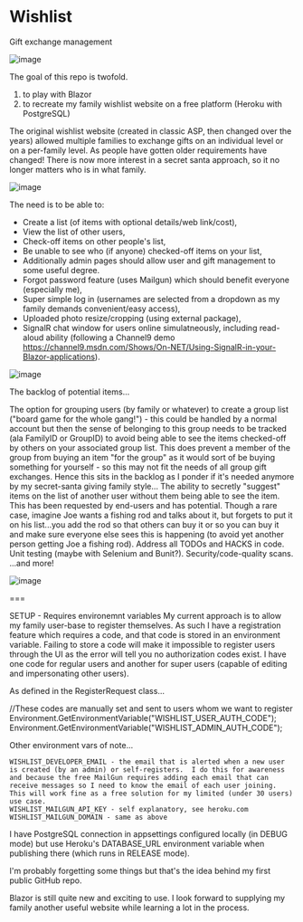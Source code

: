 # Wishlist
Gift exchange management

![image](https://user-images.githubusercontent.com/56076748/131735933-ec9ef0c6-c29a-4f3d-adc7-6cd3b8ef1633.png)

The goal of this repo is twofold.  
1) to play with Blazor
2) to recreate my family wishlist website on a free platform (Heroku with PostgreSQL)

The original wishlist website (created in classic ASP, then changed over the years) 
allowed multiple families to exchange gifts on an individual level or on a per-family level.
As people have gotten older requirements have changed! There is now more interest in 
a secret santa approach, so it no longer matters who is in what family.  

![image](https://user-images.githubusercontent.com/56076748/112738493-65dbb880-8f31-11eb-9ae3-b9b9d1572067.png)

The need is to be able to:

- Create a list (of items with optional details/web link/cost), 
- View the list of other users,
- Check-off items on other people's list,
- Be unable to see who (if anyone) checked-off items on your list,
- Additionally admin pages should allow user and gift management to some useful degree.
- Forgot password feature (uses Mailgun) which should benefit everyone (especially me),
- Super simple log in (usernames are selected from a dropdown as my family demands convenient/easy access),
- Uploaded photo resize/cropping (using external package), 
- SignalR chat window for users online simulatneously, including read-aloud ability (following a Channel9 demo https://channel9.msdn.com/Shows/On-NET/Using-SignalR-in-your-Blazor-applications).

![image](https://user-images.githubusercontent.com/56076748/131736324-3e424521-930f-4358-8485-14f7c4e5148c.png)

The backlog of potential items...

The option for grouping users (by family or whatever) to create a group list ("board game for the whole gang!") - this could be handled by a normal account but then the sense of belonging to this group needs to be tracked (ala FamilyID or GroupID) to avoid being able to see the items checked-off by others on your associated group list.  This does prevent a member of the group from buying an item "for the group" as it would sort of be buying something for yourself - so this may not fit the needs of all group gift exchanges.  Hence this sits in the backlog as I ponder if it's needed anymore by my secret-santa giving family style...
The ability to secretly "suggest" items on the list of another user without them being able to see the item.  This has been requested by end-users and has potential.  Though a rare case, imagine Joe wants a fishing rod and talks about it, but forgets to put it on his list...you add the rod so that others can buy it or so you can buy it and make sure everyone else sees this is happening (to avoid yet another person getting Joe a fishing rod).
Address all TODOs and HACKS in code.
Unit testing (maybe with Selenium and Bunit?).
Security/code-quality scans.
...and more!

![image](https://user-images.githubusercontent.com/56076748/131736887-eb04e487-fc6d-4446-8da9-4d612bc6225f.png)

===

SETUP - Requires environemnt variables
My current approach is to allow my family user-base to register themselves.
As such I have a registration feature which requires a code, and that code is stored in an environment variable.
Failing to store a code will make it impossible to register users through the UI as the error will tell you no authorization codes exist.
I have one code for regular users and another for super users (capable of editing and impersonating other users).

As defined in the RegisterRequest class...

  //These codes are manually set and sent to users whom we want to register
  Environment.GetEnvironmentVariable("WISHLIST_USER_AUTH_CODE");
  Environment.GetEnvironmentVariable("WISHLIST_ADMIN_AUTH_CODE");

Other environment vars of note...

	WISHLIST_DEVELOPER_EMAIL - the email that is alerted when a new user is created (by an admin) or self-registers.  I do this for awareness and because the free MailGun requires adding each email that can receive messages so I need to know the email of each user joining.  This will work fine as a free solution for my limited (under 30 users) use case.
	WISHLIST_MAILGUN_API_KEY - self explanatory, see heroku.com
	WISHLIST_MAILGUN_DOMAIN - same as above
	
I have PostgreSQL connection in appsettings configured locally (in DEBUG mode) but 
use Heroku's DATABASE_URL environment variable when publishing there (which runs in RELEASE mode).

I'm probably forgetting some things but that's the idea behind my first public GitHub repo.  

Blazor is still quite new and exciting to use.  I look forward to supplying my family another useful website while learning a lot in the process.
